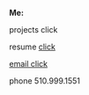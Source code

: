 **Me:**

projects
click

resume
<a href="test.docx" download>
click
 
email
<a href="mailto:bharat_nair@hotmail.com">click</a><br> 

phone
510.999.1551
